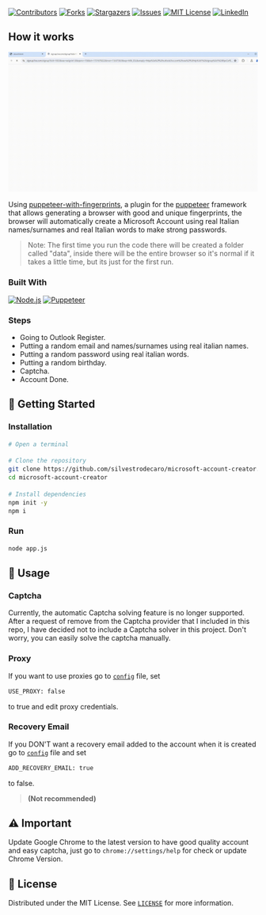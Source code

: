 [![Contributors][contributors-shield]][contributors-url]
[![Forks][forks-shield]][forks-url]
[![Stargazers][stars-shield]][stars-url]
[![Issues][issues-shield]][issues-url]
[![MIT License][license-shield]][license-url]
[![LinkedIn][linkedin-shield]][linkedin-url]

## How it works

![Example Screenshot][example-screenshot]

Using [puppeteer-with-fingerprints](https://github.com/CheshireCaat/puppeteer-with-fingerprints), a plugin for the [puppeteer](https://github.com/puppeteer/puppeteer) framework that allows generating a browser with good and unique fingerprints, the browser will automatically create a Microsoft Account using real Italian names/surnames and real Italian words to make strong passwords. 
> Note: The first time you run the code there will be created a folder called "data", inside there will be the entire browser so it's normal if it takes a little time, but its just for the first run.



### Built With
[![Node.js][Node.js-badge]][Node.js-url]
[![Puppeteer][Puppeteer-badge]][Puppeteer-url]



### Steps

- Going to Outlook Register.
- Putting a random email and names/surnames using real italian names.
- Putting a random password using real italian words.
- Putting a random birthday.
- Captcha.
- Account Done.



## 🚀 Getting Started



### Installation

```sh
# Open a terminal

# Clone the repository
git clone https://github.com/silvestrodecaro/microsoft-account-creator.git
cd microsoft-account-creator

# Install dependencies
npm init -y
npm i
```



### Run

```sh
node app.js
```



## 🔧 Usage



### Captcha

Currently, the automatic Captcha solving feature is no longer supported. After a request of remove from the Captcha provider that I included in this repo, I have decided not to include a Captcha solver in this project. Don't worry, you can easily solve the captcha manually.


### Proxy

If you want to use proxies go to [`config`](config.js?plain=3) file, set
```sh
USE_PROXY: false
```
to true and edit proxy credentials.


### Recovery Email

If you DON'T want a recovery email added to the account when it is created go to [`config`](config.js?plain=2) file and set
```sh
ADD_RECOVERY_EMAIL: true
```
to false.
> __(Not recommended)__



## ⚠️ Important

Update Google Chrome to the latest version to have good quality account and easy captcha, just go to `chrome://settings/help` for check or update Chrome Version.



## 📃 License

Distributed under the MIT License. See [`LICENSE`](LICENSE) for more information.



[contributors-shield]: https://img.shields.io/github/contributors/silvestrodecaro/microsoft-account-creator.svg?style=for-the-badge
[contributors-url]: https://github.com/silvestrodecaro/microsoft-account-creator/graphs/contributors
[forks-shield]: https://img.shields.io/github/forks/silvestrodecaro/microsoft-account-creator.svg?style=for-the-badge
[forks-url]: https://github.com/silvestrodecaro/microsoft-account-creator/network/members
[stars-shield]: https://img.shields.io/github/stars/silvestrodecaro/microsoft-account-creator?style=for-the-badge
[stars-url]: https://github.com/silvestrodecaro/microsoft-account-creator/stargazers
[issues-shield]: https://img.shields.io/github/issues/silvestrodecaro/microsoft-account-creator.svg?style=for-the-badge
[issues-url]: https://github.com/silvestrodecaro/microsoft-account-creator/issues
[license-shield]: https://img.shields.io/github/license/silvestrodecaro/microsoft-account-creator.svg?style=for-the-badge
[license-url]: https://github.com/silvestrodecaro/microsoft-account-creator/blob/master/LICENSE
[linkedin-shield]: https://img.shields.io/badge/-LinkedIn-black.svg?style=for-the-badge&logo=linkedin&colorB=555
[linkedin-url]: https://www.linkedin.com/in/silvestro-decaro
[Puppeteer-badge]: https://img.shields.io/badge/Puppeteer-40B5A4?logo=puppeteer&logoColor=fff&style=for-the-badge
[Puppeteer-url]: https://github.com/puppeteer/puppeteer
[Node.js-badge]: https://img.shields.io/badge/Node.js-5FA04E?logo=nodedotjs&logoColor=fff&style=for-the-badge
[Node.js-url]: https://nodejs.org
[example-screenshot]: /assets/example.gif